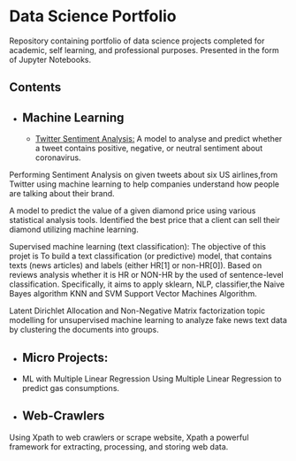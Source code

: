 # Data Science Portfolio
Repository containing portfolio of data science projects completed for academic, self learning, and professional purposes. Presented in the form of Jupyter Notebooks.

## Contents
- ## Machine Learning

   - [Twitter Sentiment Analysis:](https://github.com/Sadou14/Data-Science-Portfolio/blob/master/Twitter_Sentiment_Analysis.ipynb) A          model to analyse and predict whether a tweet contains positive, negative, or neutral sentiment about coronavirus.

Performing Sentiment Analysis on given tweets about six US airlines,from Twitter using machine learning to help companies understand how people are talking about their brand.

A model to predict the value of a given diamond price using various statistical analysis tools. Identified the best price that a client can sell their diamond utilizing machine learning.

Supervised machine learning (text classification): The objective of this projet is To build a text classification (or predictive) model, that contains texts (news articles) and labels (either HR[1] or non-HR[0]). Based on reviews analysis whether it is HR or NON-HR by the used of sentence-level classification. Specifically, it aims to apply sklearn, NLP, classifier,the Naive Bayes algorithm KNN and SVM Support Vector Machines Algorithm. 

Latent Dirichlet Allocation and Non-Negative Matrix factorization topic modelling for unsupervised machine learning to analyze fake news  text data by clustering the documents into groups.

- ## Micro Projects:

- ML with Multiple Linear Regression Using Multiple Linear Regression to predict gas consumptions.

- ## Web-Crawlers

Using Xpath to web crawlers or scrape website, Xpath a powerful framework for extracting, processing, and storing web data.

